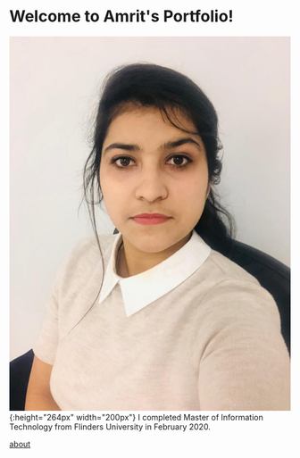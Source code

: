 # Welcome to Amrit's Portfolio!

![](Images/WhatsApp%20Image%202020-11-29%20at%205.15.08%20PM.jpeg){:height="264px" width="200px"} 
I completed Master of Information Technology from Flinders University in February 2020. 



[about](wiki/home)




